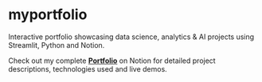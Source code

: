 # myportfolio
Interactive portfolio showcasing data science, analytics &amp; AI projects using Streamlit, Python and Notion.

Check out my complete **[Portfolio](https://mint-sweatshirt-b5c.notion.site/Adjaynae-s-Portfolio-1cf9df6af69a80bbbd20df0968faa10b)** on Notion for detailed project descriptions, technologies used and live demos.
